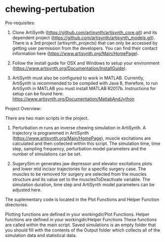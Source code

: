 # chewing-pertubation

Pre-requisites:
1. Clone ArtiSynth (https://github.com/artisynth/artisynth_core.git) and its dependent project (https://github.com/artisynth/artisynth_models.git). There is a 3rd project (artisynth_projects) that can only be accessed by getting user permission from the developers. You can find their contact information here (https://www.artisynth.org/Main/HomePage).

2. Follow the install guide for OSX and Windows to setup your environment (https://www.artisynth.org/Documentation/InstallGuide).

3. ArtiSynth must also be configured to work in MATLAB. Currently, ArtiSynth is recommended to be compiled with Java 8, therefore, to run ArtiSynth in MATLAB you must install MATLAB R2017b. Instructions for setup can be found here: https://www.artisynth.org/Documentation/MatlabAndJython

Project Overview:

There are two main scripts in the project.

1. Perturbation.m runs an inverse chewing simulation in ArtiSynth. A trajectory is programmed in ArtiSynth (https://www.artisynth.org/Main/HomePage), muscle excitations are calculated and then collected within this script. The simulation time, time step, sampling frequency, perturbation model parameters and the number of simulations can be set.

2. SugerySim.m  generates jaw depressor and elevator excitations plots and lower mid incisor trajectories for a specific surgery case. The muscles to be removed for surgery are selected from the muscles structure and its value set to the musclesToDeactivate variable. The simulation duration, time step and ArtiSynth model parameters can be adjusted here.

The suplementary code is located in the Plot Functions and Helper Function directories.

Plotting functions are defined in your workingdir/Plot Functions. Helper functions are defined in your workingdir/Helper Functions These functions are called within the main script. Saved simulations is an empty folder that you should fill with the contents of the Output folder which collects all of the simulation data and statistical data.

